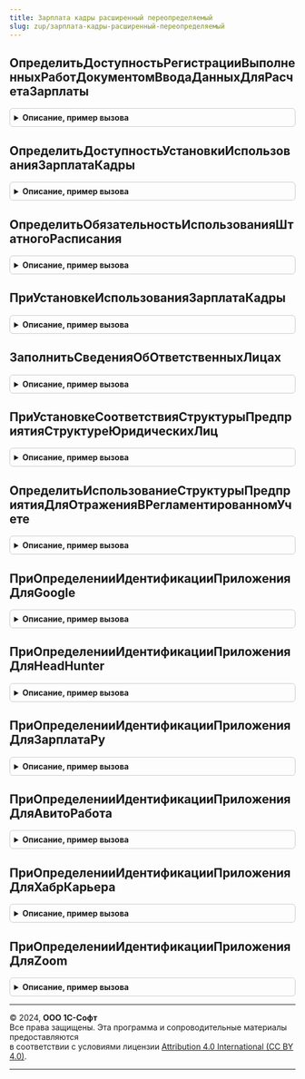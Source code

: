 ```yaml
---
title: Зарплата кадры расширенный переопределяемый
slug: zup/зарплата-кадры-расширенный-переопределяемый
---
```



## ОпределитьДоступностьРегистрацииВыполненныхРаботДокументомВводаДанныхДляРасчетаЗарплаты
<details style="margin: 1em 0; padding: 0.5em; border: 1px solid #ccc; border-radius: 6px;">

<summary style="font-weight: bold; cursor: pointer;">Описание, пример вызова</summary>

```bsl

// Позволяет отключить ввод данных о выполненных работах документом ввода данных для расчета зарплаты.
// Предназначен для случаев, когда регистрация выполненных сдельно работ осуществляется специализированными документами,
// и универсальный инструмент ввода не требуется.
//
// Параметры:
//  ДоступностьРегистрации - булево, по умолчанию Истина.
//
Процедура ОпределитьДоступностьРегистрацииВыполненныхРаботДокументомВводаДанныхДляРасчетаЗарплаты(ДоступностьРегистрации) Экспорт
```

Пример вызова
```bsl
ЗарплатаКадрыРасширенныйПереопределяемый.ОпределитьДоступностьРегистрацииВыполненныхРаботДокументомВводаДанныхДляРасчетаЗарплаты(ДоступностьРегистрации) 
```
</details>

## ОпределитьДоступностьУстановкиИспользованияЗарплатаКадры
<details style="margin: 1em 0; padding: 0.5em; border: 1px solid #ccc; border-radius: 6px;">

<summary style="font-weight: bold; cursor: pointer;">Описание, пример вызова</summary>

```bsl

// Предназначена для управления доступностью единого флажка включения/отключения библиотеки «Зарплата и кадры» в целом.
//
// Параметры:
//	ДоступностьУстановки - булево, по умолчанию Ложь.
//
Процедура ОпределитьДоступностьУстановкиИспользованияЗарплатаКадры(ДоступностьУстановки) Экспорт
```

Пример вызова
```bsl
ЗарплатаКадрыРасширенныйПереопределяемый.ОпределитьДоступностьУстановкиИспользованияЗарплатаКадры(ДоступностьУстановки) 
```
</details>

## ОпределитьОбязательностьИспользованияШтатногоРасписания
<details style="margin: 1em 0; padding: 0.5em; border: 1px solid #ccc; border-radius: 6px;">

<summary style="font-weight: bold; cursor: pointer;">Описание, пример вызова</summary>

```bsl

// Предназначена для определения необходимости использования штатного расписания по умолчанию.
//
// Параметры:
//	ШтатноеРасписаниеВсегдаИспользуется - тип булево.
//
Процедура ОпределитьОбязательностьИспользованияШтатногоРасписания(ШтатноеРасписаниеВсегдаИспользуется) Экспорт
```

Пример вызова
```bsl
ЗарплатаКадрыРасширенныйПереопределяемый.ОпределитьОбязательностьИспользованияШтатногоРасписания(ШтатноеРасписаниеВсегдаИспользуется) 
```
</details>

## ПриУстановкеИспользованияЗарплатаКадры
<details style="margin: 1em 0; padding: 0.5em; border: 1px solid #ccc; border-radius: 6px;">

<summary style="font-weight: bold; cursor: pointer;">Описание, пример вызова</summary>

```bsl

// Обработчик события, возникающего при включении/отключении библиотеки «Зарплата и кадры» в целом.
//
// Параметры:
//	Использование - булево, устанавливаемое значение использования.
//
Процедура ПриУстановкеИспользованияЗарплатаКадры(Использование) Экспорт
```

Пример вызова
```bsl
ЗарплатаКадрыРасширенныйПереопределяемый.ПриУстановкеИспользованияЗарплатаКадры(Использование) 
```
</details>

## ЗаполнитьСведенияОбОтветственныхЛицах
<details style="margin: 1em 0; padding: 0.5em; border: 1px solid #ccc; border-radius: 6px;">

<summary style="font-weight: bold; cursor: pointer;">Описание, пример вызова</summary>

```bsl

// Заполняет сведения об ответственных лицах
// Параметры:
//		СписокФизическихЛиц		- Массив, содержит ссылки на физические лица сведения по которым необходимо получить
//		СведенияОбОтветственных	- ТаблицаЗначений
//									* ФизическоеЛицо			- СправочникСсылка.ФизическиеЛица
//									* ПредставлениеДолжности	- Строка
//									* СтруктурнаяЕдиница		- Неопределено
//		СтандартнаяОбработка	- Булево
//
Процедура ЗаполнитьСведенияОбОтветственныхЛицах(СписокФизическихЛиц, СведенияОбОтветственных, СтандартнаяОбработка) Экспорт
```

Пример вызова
```bsl
ЗарплатаКадрыРасширенныйПереопределяемый.ЗаполнитьСведенияОбОтветственныхЛицах(СписокФизическихЛиц, СведенияОбОтветственных, СтандартнаяОбработка) 
```
</details>

## ПриУстановкеСоответствияСтруктурыПредприятияСтруктуреЮридическихЛиц
<details style="margin: 1em 0; padding: 0.5em; border: 1px solid #ccc; border-radius: 6px;">

<summary style="font-weight: bold; cursor: pointer;">Описание, пример вызова</summary>

```bsl

// Устанавливает начальное значение константы СтруктураПредприятияНеСоответствуетСтруктуреЮридическихЛиц
// Параметры:
//		Соответствует - Булево, соответствие структуры предприятия и юридической структуры (если Истина, константа устанавливается в Ложь).
//
Процедура ПриУстановкеСоответствияСтруктурыПредприятияСтруктуреЮридическихЛиц(Соответствует) Экспорт
```

Пример вызова
```bsl
ЗарплатаКадрыРасширенныйПереопределяемый.ПриУстановкеСоответствияСтруктурыПредприятияСтруктуреЮридическихЛиц(Соответствует) 
```
</details>

## ОпределитьИспользованиеСтруктурыПредприятияДляОтраженияВРегламентированномУчете
<details style="margin: 1em 0; padding: 0.5em; border: 1px solid #ccc; border-radius: 6px;">

<summary style="font-weight: bold; cursor: pointer;">Описание, пример вызова</summary>

```bsl

// Предназначена для определения необходимости использования структуры предприятия для отражения в учете.
//
// Параметры:
//	Использование - тип булево.
//
Процедура ОпределитьИспользованиеСтруктурыПредприятияДляОтраженияВРегламентированномУчете(Использование) Экспорт
```

Пример вызова
```bsl
ЗарплатаКадрыРасширенныйПереопределяемый.ОпределитьИспользованиеСтруктурыПредприятияДляОтраженияВРегламентированномУчете(Использование) 
```
</details>

## ПриОпределенииИдентификацииПриложенияДляGoogle
<details style="margin: 1em 0; padding: 0.5em; border: 1px solid #ccc; border-radius: 6px;">

<summary style="font-weight: bold; cursor: pointer;">Описание, пример вызова</summary>

```bsl

// Переопределяет данные клиентского приложения, используемые для авторизации в Google
// Подробнее см. ЗарплатаКадрыРасширенный.ИдентификацияПриложенияДляGoogle().
//
// Параметры:
//	ИдентификаторПриложения - Структура
//								*client_id		- Строка
//								*client_secret	- Строка
//
Процедура ПриОпределенииИдентификацииПриложенияДляGoogle(ИдентификаторПриложения) Экспорт
```

Пример вызова
```bsl
ЗарплатаКадрыРасширенныйПереопределяемый.ПриОпределенииИдентификацииПриложенияДляGoogle(ИдентификаторПриложения) 
```
</details>

## ПриОпределенииИдентификацииПриложенияДляHeadHunter
<details style="margin: 1em 0; padding: 0.5em; border: 1px solid #ccc; border-radius: 6px;">

<summary style="font-weight: bold; cursor: pointer;">Описание, пример вызова</summary>

```bsl

// Переопределяет данные клиентского приложения, используемые для авторизации на сайте hh.ru
// Подробнее см. ЗарплатаКадрыРасширенный.ИдентификацияПриложенияДляHeadHunter
//
// Параметры:
//	ИдентификаторПриложения - Структура - содержит:
//		*client_id		- Строка
//		*client_secret	- Строка
//		*redirect_uri	- Строка
//
Процедура ПриОпределенииИдентификацииПриложенияДляHeadHunter(ИдентификаторПриложения) Экспорт
```

Пример вызова
```bsl
ЗарплатаКадрыРасширенныйПереопределяемый.ПриОпределенииИдентификацииПриложенияДляHeadHunter(ИдентификаторПриложения) 
```
</details>

## ПриОпределенииИдентификацииПриложенияДляЗарплатаРу
<details style="margin: 1em 0; padding: 0.5em; border: 1px solid #ccc; border-radius: 6px;">

<summary style="font-weight: bold; cursor: pointer;">Описание, пример вызова</summary>

```bsl

// Переопределяет данные клиентского приложения, используемые для авторизации на сайте zarplata.ru
// Подробнее см. ЗарплатаКадрыРасширенный.ИдентификацияПриложенияДляЗарплатаРу
//
// Параметры:
//	ИдентификаторПриложения - Структура - содержит:
//		*client_id		- Строка
//		*client_secret	- Строка
//		*redirect_uri	- Строка
//
Процедура ПриОпределенииИдентификацииПриложенияДляЗарплатаРу(ИдентификаторПриложения) Экспорт
```

Пример вызова
```bsl
ЗарплатаКадрыРасширенныйПереопределяемый.ПриОпределенииИдентификацииПриложенияДляЗарплатаРу(ИдентификаторПриложения) 
```
</details>

## ПриОпределенииИдентификацииПриложенияДляАвитоРабота
<details style="margin: 1em 0; padding: 0.5em; border: 1px solid #ccc; border-radius: 6px;">

<summary style="font-weight: bold; cursor: pointer;">Описание, пример вызова</summary>

```bsl

// Переопределяет данные клиентского приложения, используемые для авторизации на сайте Avito
// Подробнее см. ЗарплатаКадрыРасширенный.ИдентификацияПриложенияДляАвитоРабота().
//
// Параметры:
//	ИдентификаторПриложения - Структура - содержит:
//		*client_id		- Строка
//		*client_secret	- Строка
//		*redirect_uri	- Строка
//
Процедура ПриОпределенииИдентификацииПриложенияДляАвитоРабота(ИдентификаторПриложения) Экспорт
```

Пример вызова
```bsl
ЗарплатаКадрыРасширенныйПереопределяемый.ПриОпределенииИдентификацииПриложенияДляАвитоРабота(ИдентификаторПриложения) 
```
</details>

## ПриОпределенииИдентификацииПриложенияДляХабрКарьера
<details style="margin: 1em 0; padding: 0.5em; border: 1px solid #ccc; border-radius: 6px;">

<summary style="font-weight: bold; cursor: pointer;">Описание, пример вызова</summary>

```bsl

// Переопределяет данные клиентского приложения, используемые для авторизации на сайте career.habr.com
// Подробнее см. ЗарплатаКадрыРасширенный.ИдентификацияПриложенияДляХабрКарьера
//
// Параметры:
//	ИдентификаторПриложения - Структура - содержит:
//		*client_id		- Строка
//		*client_secret	- Строка
//		*redirect_uri	- Строка
//
Процедура ПриОпределенииИдентификацииПриложенияДляХабрКарьера(ИдентификаторПриложения) Экспорт
```

Пример вызова
```bsl
ЗарплатаКадрыРасширенныйПереопределяемый.ПриОпределенииИдентификацииПриложенияДляХабрКарьера(ИдентификаторПриложения) 
```
</details>

## ПриОпределенииИдентификацииПриложенияДляZoom
<details style="margin: 1em 0; padding: 0.5em; border: 1px solid #ccc; border-radius: 6px;">

<summary style="font-weight: bold; cursor: pointer;">Описание, пример вызова</summary>

```bsl

// Переопределяет данные клиентского приложения, используемые для авторизации на сайте zoom.us
// Подробнее см. ЗарплатаКадрыРасширенный.ИдентификацияПриложенияДляZoom
//
// Параметры:
//	ИдентификаторПриложения - Структура - содержит:
//		*client_id		- Строка
//		*client_secret	- Строка
//		*redirect_uri	- Строка
//
Процедура ПриОпределенииИдентификацииПриложенияДляZoom(ИдентификаторПриложения) Экспорт
```

Пример вызова
```bsl
ЗарплатаКадрыРасширенныйПереопределяемый.ПриОпределенииИдентификацииПриложенияДляZoom(ИдентификаторПриложения) 
```
</details>

---

© 2024, **ООО 1С-Софт**  
Все права защищены. Эта программа и сопроводительные материалы предоставляются  
в соответствии с условиями лицензии [Attribution 4.0 International (CC BY 4.0)](https://creativecommons.org/licenses/by/4.0/legalcode).

---
